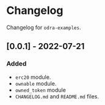 # Changelog

Changelog for `odra-examples`.

## [0.0.1] - 2022-07-21
### Added
- `erc20` module.
- `ownable` module.
- `owned_token` module
- `CHANGELOG.md` and `README.md` files.
